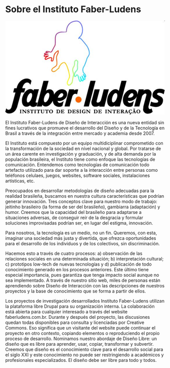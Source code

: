 # Sobre el Instituto Faber-Ludens

![](img/faber-ludens-logo.jpg)

El Instituto Faber-Ludens de Diseño de Interacción es una nueva entidad sin fines lucrativos que promueve el desarrollo del Diseño y de la Tecnología en Brasil a través de la integración entre mercado y academia desde 2007.

El Instituto está compuesto por un equipo multidiciplinar comprometido con la transformación de la sociedad en nível nacional y global. Por tratarse de un área carente en investigación y graduación, y de alta demanda por la populación brasileira, el Instituto tiene como enfoque las tecnologías de comunicación. Entendemos como tecnologías de comunicación todo artefacto utilizado para dar soporte a la interacción entre personas como teléfonos celulaes, juegos, websites, software sociales, instalaciones artísticas, etc.

Preocupados en desarrollar metodologías de diseño adecuadas para la realidad brasileña, buscamos en nuestra cultura características que podrían generar innovación. Tres conceptos clave para nuestro modo de trabajo: jeitinho brasileiro (la forma de ser del brasileño), gambiarra (adaptación) y humor. Creemos que la capacidad del brasileño para adaptarse a situaciones adversas, de conseguir reír de la desgracia y formular soluciones improvisadas podrían ser, en lugar del estigma, innovación.

Para nosotros, la tecnología es un medio, no un fin. Queremos, con esta, imaginar una sociedad más justa y divertida, que ofrezca oportunidades para el desarrollo de los individuos y de los colectivos, sin discriminación.

Hacemos esto a través de cuatro procesos: a) observación de las relaciones sociales en una determinada situación; b) interpretación cultural; c) prototipos low-tech de nuevas tecnologías y d) publicación de todo conocimiento generado en los procesos anteriores. Este último tiene especial importancia, pues garantiza que tenga impacto social aunque no sea implementado. A través de nuestro sitio web, miles de personas están aprendiendo sobre Diseño de Interacción con las descripciones de nuestros proyectos y la base de conocimiento que se forma a partir de ellos.

Los proyectos de investigación desarrollados Instituto Faber-Ludens utilizan la plataforma libre Drupal para su organización interna. La colaboración está abierta para cualquier interesado a través del website faberludens.com.br. Durante y después del proyecto, las discusiones quedan todas disponibles para consulta y licenciadas por Creative Commons. Eso significa que un visitante del website puede continuar el proyecto en otro contexto, copiando elementos o reproduciendo el propio proceso de desarrollo. Nominamos nuestro abordaje de Diseño Libre: un diseño que es libre para aprender, usar, copiar, transformar y subvertir. Creemos que diseño es el conocimiento clave para el desarrollo social para el siglo XXI y este conocimiento no puede ser restringiendo a académicos y profesionales especializados. El diseño debe ser libre para todo y todos.
